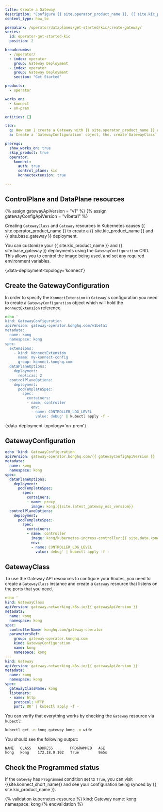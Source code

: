 ```yaml
---
title: Create a Gateway
description: "Configure {{ site.operator_product_name }}, {{ site.kic_product_name }}, and {{ site.base_gateway }} using open standards."
content_type: how_to

permalink: /operator/dataplanes/get-started/kic/create-gateway/
series:
  id: operator-get-started-kic
  position: 2

breadcrumbs:
  - /operator/
  - index: operator
    group: Gateway Deployment
  - index: operator
    group: Gateway Deployment
    section: "Get Started"

products:
  - operator

works_on:
  - konnect
  - on-prem

entities: []

tldr:
  q: How can I create a Gateway with {{ site.operator_product_name }} and {{ site.kic_product_name }}?
  a: Create a `GatewayConfiguration` object, the. create`GatewayClass` instance and a `Gateway` resource.

prereqs:
  show_works_on: true
  skip_product: true
  operator:
    konnect:
      auth: true
      control_plane: kic
      konnectextension: true

---
```


## ControlPlane and DataPlane resources

{% assign gatewayApiVersion = "v1" %}
{% assign gatewayConfigApiVersion = "v1beta1" %}

Creating `GatewayClass` and `Gateway` resources in Kubernetes causes {{ site.operator_product_name }} to create a {{ site.kic_product_name }} and {{ site.base_gateway }} deployment.

You can customize your {{ site.kic_product_name }} and {{ site.base_gateway }} deployments using the `GatewayConfiguration` CRD. This allows you to control the image being used, and set any required environment variables.

{:data-deployment-topology='konnect'}
## Create the GatewayConfiguration

In order to specify the `KonnectExtension` in `Gateway`'s configuration you need to create a `GatewayConfiguration` object which will hold the `KonnectExtension` reference.

```bash
echo '
kind: GatewayConfiguration
apiVersion: gateway-operator.konghq.com/v1beta1
metadata:
  name: kong
  namespace: kong
spec:
  extensions:
    - kind: KonnectExtension
      name: my-konnect-config
      group: konnect.konghq.com
  dataPlaneOptions:
    deployment:
      replicas: 2
  controlPlaneOptions:
    deployment:
      podTemplateSpec:
        spec:
          containers:
          - name: controller
            env:
            - name: CONTROLLER_LOG_LEVEL
              value: debug' | kubectl apply -f -
```

{:data-deployment-topology='on-prem'}
## GatewayConfiguration

```yaml
echo 'kind: GatewayConfiguration
apiVersion: gateway-operator.konghq.com/{{ gatewayConfigApiVersion }}
metadata:
  name: kong
  namespace: kong
spec:
  dataPlaneOptions:
    deployment:
      podTemplateSpec:
        spec:
          containers:
          - name: proxy
            image: kong:{{site.latest_gateway_oss_version}}
  controlPlaneOptions:
    deployment:
      podTemplateSpec:
        spec:
          containers:
          - name: controller
            image: kong/kubernetes-ingress-controller:{{ site.data.kong_latest_KIC.version }}
            env:
            - name: CONTROLLER_LOG_LEVEL
              value: debug' | kubectl apply -f -
```

## GatewayClass

To use the Gateway API resources to configure your Routes, you need to create a `GatewayClass` instance and create a `Gateway` resource that listens on the ports that you need.

```yaml
echo '
kind: GatewayClass
apiVersion: gateway.networking.k8s.io/{{ gatewayApiVersion }}
metadata:
  name: kong
  namespace: kong
spec:
  controllerName: konghq.com/gateway-operator
  parametersRef:
    group: gateway-operator.konghq.com
    kind: GatewayConfiguration
    name: kong
    namespace: kong
---
kind: Gateway
apiVersion: gateway.networking.k8s.io/{{ gatewayApiVersion }}
metadata:
  name: kong
  namespace: kong
spec:
  gatewayClassName: kong
  listeners:
  - name: http
    protocol: HTTP
    port: 80' | kubectl apply -f -
```

You can verify that everything works by checking the `Gateway` resource via `kubectl`:

```bash
kubectl get -n kong gateway kong -o wide
```

You should see the following output:

```
NAME   CLASS   ADDRESS        PROGRAMMED   AGE
kong   kong    172.18.0.102   True         9m5s
```

## Check the Programmed status

If the `Gateway` has `Programmed` condition set to `True`, you can visit {{site.konnect_short_name}} and see your configuration being synced by {{ site.kic_product_name }}.

<!-- vale off -->
{% validation kubernetes-resource %}
kind: Gateway
name: kong
namespace: kong
{% endvalidation %}
<!-- vale on -->
